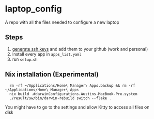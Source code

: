 # laptop_config

A repo with all the files needed to configure a new laptop

## Steps

1.  [generate ssh keys](https://docs.github.com/en/authentication/connecting-to-github-with-ssh/generating-a-new-ssh-key-and-adding-it-to-the-ssh-agent) and add them to your github (work and personal)
2.  Install every app in `apps_list.yaml`
3.  run `setup.sh`

## Nix installation (Experimental)
```shell
  rm -rf ~/Applications/Home\ Manager\ Apps.backup && rm -rf ~/Applications/Home\ Manager\ Apps
  nix build .#darwinConfigurations.Austins-MacBook-Pro.system
  ./result/sw/bin/darwin-rebuild switch --flake .
```

You might have to go to the settings and allow Kitty to access all files on disk
